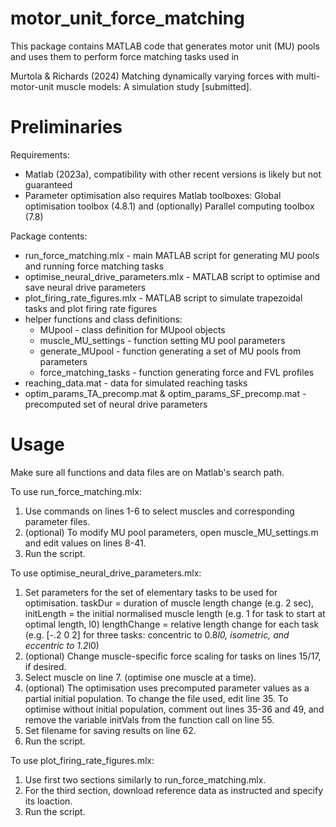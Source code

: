 # motor_unit_force_matching

This package contains MATLAB code that generates motor unit (MU) pools and uses them to perform force matching tasks used in

Murtola & Richards (2024) Matching dynamically varying forces with multi-motor-unit muscle models: A simulation study [submitted].

# Preliminaries

Requirements:
- Matlab (2023a), compatibility with other recent versions is likely but not guaranteed
- Parameter optimisation also requires Matlab toolboxes: Global optimisation toolbox (4.8.1) and (optionally) Parallel computing toolbox (7.8)

Package contents:
- run_force_matching.mlx - main MATLAB script for generating MU pools and running force matching tasks
- optimise_neural_drive_parameters.mlx - MATLAB script to optimise and save neural drive parameters
- plot_firing_rate_figures.mlx - MATLAB script to simulate trapezoidal tasks and plot firing rate figures
- helper functions and class definitions:
	- MUpool - class definition for MUpool objects
	- muscle_MU_settings - function setting MU pool parameters
	- generate_MUpool - function generating a set of MU pools from parameters
	- force_matching_tasks - function generating force and FVL profiles
- reaching_data.mat - data for simulated reaching tasks
- optim_params_TA_precomp.mat & optim_params_SF_precomp.mat - precomputed set of neural drive parameters


# Usage

Make sure all functions and data files are on Matlab's search path. 

To use run_force_matching.mlx:
1. Use commands on lines 1-6 to select muscles and corresponding parameter files.
2. (optional) To modify MU pool parameters, open muscle_MU_settings.m and edit values on lines 8-41.
3. Run the script.


To use optimise_neural_drive_parameters.mlx:
1. Set parameters for the set of elementary tasks to be used for optimisation. 
	taskDur = duration of muscle length change (e.g. 2 sec), 
	initLength = the initial normalised muscle length (e.g. 1 for task to start at optimal length, l0)
	lengthChange = relative length change for each task (e.g. [-.2 0 2] for three tasks: concentric to 0.8*l0, isometric, and eccentric to 1.2*l0)
2. (optional) Change muscle-specific force scaling for tasks on lines 15/17, if desired.
3. Select muscle on line 7. (optimise one muscle at a time).
4. (optional) The optimisation uses precomputed parameter values as a partial initial population. To change the file used, edit line 35. To optimise without 
   initial population, comment out lines 35-36 and 49, and remove the variable initVals from the function call on line 55.
5. Set filename for saving results on line 62.
6. Run the script.



To use plot_firing_rate_figures.mlx:
1. Use first two sections similarly to run_force_matching.mlx.
2. For the third section, download reference data as instructed and specify its loaction.
3. Run the script.



